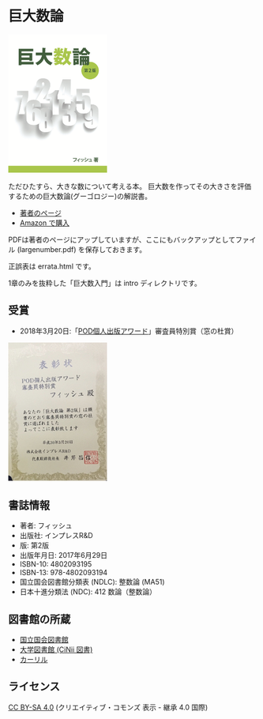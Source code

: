 # 巨大数論

<img src="https://raw.githubusercontent.com/kyodaisuu/googology/master/cover.png" alt="巨大数論の表紙" width="200">

ただひたすら、大きな数について考える本。
巨大数を作ってその大きさを評価するための巨大数論(グーゴロジー)の解説書。

- [著者のページ](http://gyafun.jp/ln/)
- [Amazon で購入](https://www.amazon.co.jp/dp/4802093195)

PDFは著者のページにアップしていますが、ここにもバックアップとしてファイル (largenumber.pdf) を保存しておきます。

正誤表は errata.html です。

1章のみを抜粋した「巨大数入門」は intro ディレクトリです。

## 受賞

- 2018年3月20日:「[POD個人出版アワード](https://internet.watch.impress.co.jp/docs/news/1112705.html)」審査員特別賞（窓の杜賞）

<img src="https://raw.githubusercontent.com/kyodaisuu/googology/master/prize.jpg" alt="賞状" width="200">

## 書誌情報

- 著者: フィッシュ
- 出版社: インプレスR&D
- 版: 第2版
- 出版年月日: 2017年6月29日
- ISBN-10: 4802093195
- ISBN-13: 978-4802093194
- 国立国会図書館分類表 (NDLC): 整数論 (MA51)
- 日本十進分類法 (NDC): 412 数論（整数論）

## 図書館の所蔵

- [国立国会図書館](http://iss.ndl.go.jp/books/R100000002-I028329007-00)
- [大学図書館 (CiNii 図書)](https://ci.nii.ac.jp/ncid/BB25100196)
- [カーリル](https://calil.jp/book/4802093195)

## ライセンス

[CC BY-SA 4.0](https://creativecommons.org/licenses/by-sa/4.0/deed.ja) (クリエイティブ・コモンズ 表示 - 継承 4.0 国際)
